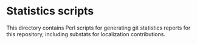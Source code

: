 # Statistics scripts

This directory contains Perl scripts for generating git statistics reports for
this repository, including substats for localization contributions.
